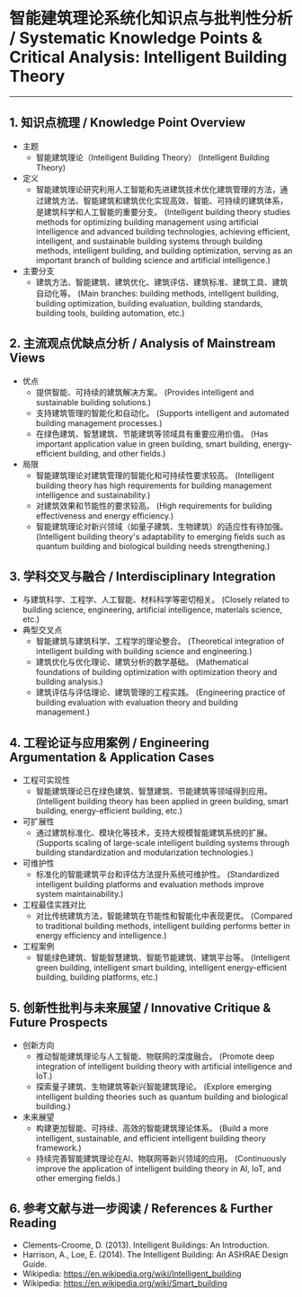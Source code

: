 # 智能建筑理论系统化知识点与批判性分析 / Systematic Knowledge Points & Critical Analysis: Intelligent Building Theory

---

## 1. 知识点梳理 / Knowledge Point Overview

- 主题
  - 智能建筑理论（Intelligent Building Theory）
      (Intelligent Building Theory)
- 定义
  - 智能建筑理论研究利用人工智能和先进建筑技术优化建筑管理的方法，通过建筑方法、智能建筑和建筑优化实现高效、智能、可持续的建筑体系，是建筑科学和人工智能的重要分支。
      (Intelligent building theory studies methods for optimizing building management using artificial intelligence and advanced building technologies, achieving efficient, intelligent, and sustainable building systems through building methods, intelligent building, and building optimization, serving as an important branch of building science and artificial intelligence.)
- 主要分支
  - 建筑方法、智能建筑、建筑优化、建筑评估、建筑标准、建筑工具、建筑自动化等。
      (Main branches: building methods, intelligent building, building optimization, building evaluation, building standards, building tools, building automation, etc.)

## 2. 主流观点优缺点分析 / Analysis of Mainstream Views

- 优点
  - 提供智能、可持续的建筑解决方案。
      (Provides intelligent and sustainable building solutions.)
  - 支持建筑管理的智能化和自动化。
      (Supports intelligent and automated building management processes.)
  - 在绿色建筑、智慧建筑、节能建筑等领域具有重要应用价值。
      (Has important application value in green building, smart building, energy-efficient building, and other fields.)
- 局限
  - 智能建筑理论对建筑管理的智能化和可持续性要求较高。
      (Intelligent building theory has high requirements for building management intelligence and sustainability.)
  - 对建筑效果和节能性的要求较高。
      (High requirements for building effectiveness and energy efficiency.)
  - 智能建筑理论对新兴领域（如量子建筑、生物建筑）的适应性有待加强。
      (Intelligent building theory's adaptability to emerging fields such as quantum building and biological building needs strengthening.)

## 3. 学科交叉与融合 / Interdisciplinary Integration

- 与建筑科学、工程学、人工智能、材料科学等密切相关。
  (Closely related to building science, engineering, artificial intelligence, materials science, etc.)
- 典型交叉点
  - 智能建筑与建筑科学、工程学的理论整合。
      (Theoretical integration of intelligent building with building science and engineering.)
  - 建筑优化与优化理论、建筑分析的数学基础。
      (Mathematical foundations of building optimization with optimization theory and building analysis.)
  - 建筑评估与评估理论、建筑管理的工程实践。
      (Engineering practice of building evaluation with evaluation theory and building management.)

## 4. 工程论证与应用案例 / Engineering Argumentation & Application Cases

- 工程可实现性
  - 智能建筑理论已在绿色建筑、智慧建筑、节能建筑等领域得到应用。
      (Intelligent building theory has been applied in green building, smart building, energy-efficient building, etc.)
- 可扩展性
  - 通过建筑标准化、模块化等技术，支持大规模智能建筑系统的扩展。
      (Supports scaling of large-scale intelligent building systems through building standardization and modularization technologies.)
- 可维护性
  - 标准化的智能建筑平台和评估方法提升系统可维护性。
      (Standardized intelligent building platforms and evaluation methods improve system maintainability.)
- 工程最佳实践对比
  - 对比传统建筑方法，智能建筑在节能性和智能化中表现更优。
      (Compared to traditional building methods, intelligent building performs better in energy efficiency and intelligence.)
- 工程案例
  - 智能绿色建筑、智能智慧建筑、智能节能建筑、建筑平台等。
      (Intelligent green building, intelligent smart building, intelligent energy-efficient building, building platforms, etc.)

## 5. 创新性批判与未来展望 / Innovative Critique & Future Prospects

- 创新方向
  - 推动智能建筑理论与人工智能、物联网的深度融合。
      (Promote deep integration of intelligent building theory with artificial intelligence and IoT.)
  - 探索量子建筑、生物建筑等新兴智能建筑理论。
      (Explore emerging intelligent building theories such as quantum building and biological building.)
- 未来展望
  - 构建更加智能、可持续、高效的智能建筑理论体系。
      (Build a more intelligent, sustainable, and efficient intelligent building theory framework.)
  - 持续完善智能建筑理论在AI、物联网等新兴领域的应用。
      (Continuously improve the application of intelligent building theory in AI, IoT, and other emerging fields.)

## 6. 参考文献与进一步阅读 / References & Further Reading

- Clements-Croome, D. (2013). Intelligent Buildings: An Introduction.
- Harrison, A., Loe, E. (2014). The Intelligent Building: An ASHRAE Design Guide.
- Wikipedia: <https://en.wikipedia.org/wiki/Intelligent_building>
- Wikipedia: <https://en.wikipedia.org/wiki/Smart_building>
